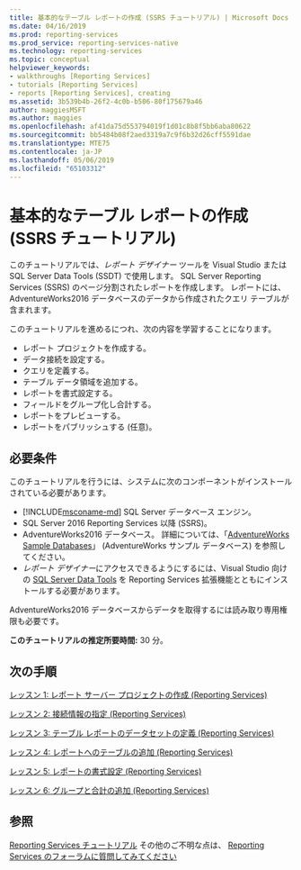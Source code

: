 ```yaml
---
title: 基本的なテーブル レポートの作成 (SSRS チュートリアル) | Microsoft Docs
ms.date: 04/16/2019
ms.prod: reporting-services
ms.prod_service: reporting-services-native
ms.technology: reporting-services
ms.topic: conceptual
helpviewer_keywords:
- walkthroughs [Reporting Services]
- tutorials [Reporting Services]
- reports [Reporting Services], creating
ms.assetid: 3b539b4b-26f2-4c0b-b506-80f175679a46
author: maggiesMSFT
ms.author: maggies
ms.openlocfilehash: af41da75d553794019f1d01c8b8f5bb6aba80622
ms.sourcegitcommit: bb5484b08f2aed3319a7c9f6b32d26cff5591dae
ms.translationtype: MTE75
ms.contentlocale: ja-JP
ms.lasthandoff: 05/06/2019
ms.locfileid: "65103312"
---
```

# <a name="create-a-basic-table-report-ssrs-tutorial"></a>基本的なテーブル レポートの作成 (SSRS チュートリアル)

このチュートリアルでは、*レポート デザイナー* ツールを Visual Studio または SQL Server Data Tools (SSDT) で使用します。 SQL Server Reporting Services (SSRS) のページ分割されたレポートを作成します。 レポートには、AdventureWorks2016 データベースのデータから作成されたクエリ テーブルが含まれます。

このチュートリアルを進めるにつれ、次の内容を学習することになります。
  
- レポート プロジェクトを作成する。
- データ接続を設定する。
- クエリを定義する。
- テーブル データ領域を追加する。
- レポートを書式設定する。
- フィールドをグループ化し合計する。
- レポートをプレビューする。
- レポートをパブリッシュする (任意)。

## <a name="requirements"></a>必要条件

このチュートリアルを行うには、システムに次のコンポーネントがインストールされている必要があります。

- [!INCLUDE[msconame-md](../includes/msconame-md.md)] SQL Server データベース エンジン。  
- SQL Server 2016 Reporting Services 以降 (SSRS)。
- AdventureWorks2016 データベース。  詳細については、「[AdventureWorks Sample Databases](https://github.com/Microsoft/sql-server-samples/releases)」 (AdventureWorks サンプル データベース) を参照してください。
- *レポート デザイナー*にアクセスできるようにするには、Visual Studio 向けの [SQL Server Data Tools](../ssdt/download-sql-server-data-tools-ssdt.md) を Reporting Services 拡張機能とともにインストールする必要があります。
  
AdventureWorks2016 データベースからデータを取得するには読み取り専用権限も必要です。

**このチュートリアルの推定所要時間:** 30 分。

## <a name="next-steps"></a>次の手順

[レッスン 1: レポート サーバー プロジェクトの作成 (Reporting Services)](lesson-1-creating-a-report-server-project-reporting-services.md)

[レッスン 2: 接続情報の指定 (Reporting Services)](lesson-2-specifying-connection-information-reporting-services.md)

[レッスン 3: テーブル レポートのデータセットの定義 (Reporting Services)](lesson-3-defining-a-dataset-for-the-table-report-reporting-services.md)

[レッスン 4: レポートへのテーブルの追加 (Reporting Services)](lesson-4-adding-a-table-to-the-report-reporting-services.md)

[レッスン 5: レポートの書式設定 (Reporting Services)](lesson-5-formatting-a-report-reporting-services.md)

[レッスン 6: グループと合計の追加 (Reporting Services)](lesson-6-adding-grouping-and-totals-reporting-services.md)

## <a name="see-also"></a>参照

[Reporting Services チュートリアル](reporting-services-tutorials-ssrs.md) その他のご不明な点は、 [Reporting Services のフォーラムに質問してみてください](https://go.microsoft.com/fwlink/?LinkId=620231)

